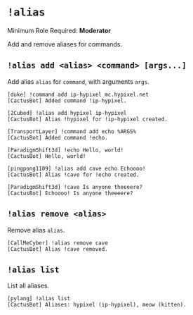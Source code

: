 # `!alias`

Minimum Role Required: **Moderator**

Add and remove aliases for commands.

## `!alias add <alias> <command> [args...]`

Add alias `alias` for `command`, with arguments `args`.

```
[duke] !command add ip-hypixel mc.hypixel.net
[CactusBot] Added command !ip-hypixel.

[2Cubed] !alias add hypixel ip-hypixel
[CactusBot] Alias !hypixel for !ip-hypixel created.
```

```
[TransportLayer] !command add echo %ARGS%
[CactusBot] Added command !echo.

[ParadigmShift3d] !echo Hello, world!
[CactusBot] Hello, world!

[pingpong1109] !alias add cave echo Echoooo!
[CactusBot] Alias !cave for !echo created.

[ParadigmShift3d] !cave Is anyone theeeere?
[CactusBot] Echoooo! Is anyone theeeere?
```

## `!alias remove <alias>`

Remove alias `alias`.

```
[CallMeCyber] !alias remove cave
[CactusBot] Alias !cave removed.
```

## `!alias list`

List all aliases.

```
[pylang] !alias list
[CactusBot] Aliases: hypixel (ip-hypixel), meow (kitten).
```

